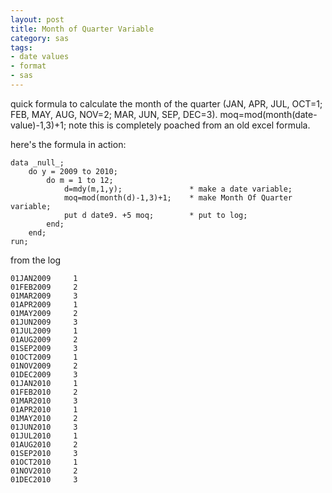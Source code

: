 ```yaml
---
layout: post
title: Month of Quarter Variable
category: sas
tags:
- date values
- format
- sas
---
```


quick formula to calculate the month of the quarter (JAN, APR, JUL, OCT=1; FEB, MAY, AUG, NOV=2; MAR, JUN, SEP, DEC=3). moq=mod(month(date- value)-1,3)+1; note this is completely poached from an old excel formula.

<!--more-->

here's the formula in action:

    data _null_;
        do y = 2009 to 2010;
            do m = 1 to 12;
                d=mdy(m,1,y);               * make a date variable;
                moq=mod(month(d)-1,3)+1;    * make Month Of Quarter variable;
                put d date9. +5 moq;        * put to log;
            end;
        end;
    run;

from the log

    01JAN2009     1
    01FEB2009     2
    01MAR2009     3
    01APR2009     1
    01MAY2009     2
    01JUN2009     3
    01JUL2009     1
    01AUG2009     2
    01SEP2009     3
    01OCT2009     1
    01NOV2009     2
    01DEC2009     3
    01JAN2010     1
    01FEB2010     2
    01MAR2010     3
    01APR2010     1
    01MAY2010     2
    01JUN2010     3
    01JUL2010     1
    01AUG2010     2
    01SEP2010     3
    01OCT2010     1
    01NOV2010     2
    01DEC2010     3

